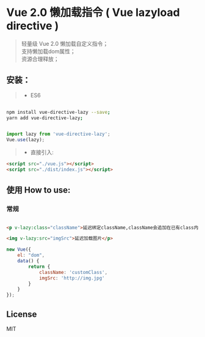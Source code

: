 # Vue 2.0 懒加载指令 ( Vue lazyload directive )

> 轻量级 Vue 2.0 懒加载自定义指令；<br>
> 支持懒加载dom属性；<br>
> 资源合理释放；<br>


## 安装：

> * ES6

``` bash
 
npm install vue-directive-lazy --save; 
yarn add vue-directive-lazy;

```

```javascript

import lazy from 'vue-directive-lazy';
Vue.use(lazy);

```

> * 直接引入:
```html
<script src="./vue.js"></script>
<script src="./dist/index.js"></script>
```


## 使用 How to use:


### 常规


```html

<p v-lazy:class="className">延迟绑定className,className会追加在已有class内</p>

<img v-lazy:src="imgSrc">延迟加载图片</p>

```

```javascript
new Vue({
	el: "dom",
	data() {
	    return {
	        className: 'customClass',
	        imgSrc: 'http://img.jpg'
	    }
	}
});
```


## License

MIT

